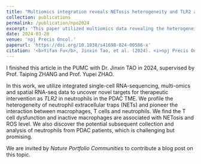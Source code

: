 ```yaml
---
title: "Multiomics integration reveals NETosis heterogeneity and TLR2 as a prognostic biomarker in pancreatic cancer"
collection: publications
permalink: /publication/npo2024
excerpt: 'This paper utilized multiomics data revealing the heterogeneity of NETosis, and identified TLR2 as a promising biomarker in PDAC'
date: 2024-03-28
venue: 'npj Precis Oncol.'
paperurl: 'https://doi.org/10.1038/s41698-024-00586-x'
citation: '<b>Yifan Fu</b>, Jinxin Tao, et al. (2024). <i>npj Precis Oncol</i>. 8, 109.'
---
```


I finished this article in the PUMC with Dr. Jinxin TAO in 2024, supervised by Prof. Taiping ZHANG and Prof. Yupei ZHAO.

In this work, we utilize integrated single-cell RNA-sequencing, multi-omics and spatial RNA-seq data to uncover novel targets for therapeutic intervention as _TLR2_ in neutrophils in the PDAC TME. We profile the heterogeneity of neutrophil extracellular traps (NETs) and pioneer the interaction between macrophages, T cells and neutrophils. We find the T cell dysfunction and inactive macrophages are associated with NETosis and ROS level. We also discover the potential subsequent collection and analysis of neutrophils from PDAC patients, which is challenging but promising.  

We are invited by _Nature Portfolio Communities_ to contribute a blog post on this topic.
